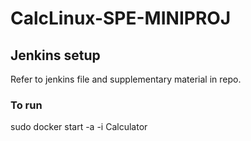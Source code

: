 # CalcLinux-SPE-MINIPROJ

## Jenkins setup 
Refer to jenkins file and supplementary material in repo.
### To run
sudo docker start -a -i Calculator
